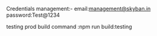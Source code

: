 Credentials
management:-
email:management@skyban.in
password:Test@1234

testing prod build command :npm run build:testing
